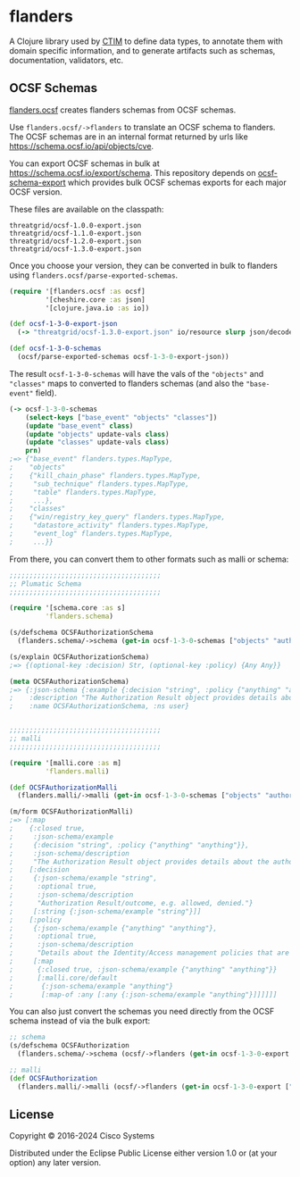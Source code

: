 # flanders

A Clojure library used by [CTIM](https://github.com/threatgrid/ctim/)
to define data types, to annotate them with domain specific
information, and to generate artifacts such as schemas, documentation,
validators, etc.

## OCSF Schemas

[flanders.ocsf](src/flanders/ocsf.cljc) creates flanders schemas from OCSF schemas.

Use `flanders.ocsf/->flanders` to translate an OCSF schema to flanders. The OCSF schemas
are in an internal format returned by urls like https://schema.ocsf.io/api/objects/cve.

You can export OCSF schemas in bulk at https://schema.ocsf.io/export/schema.
This repository depends on [ocsf-schema-export](https://github.com/frenchy64/ocsf-schema-export)
which provides bulk OCSF schemas exports for each major OCSF version.

These files are available on the classpath:

```
threatgrid/ocsf-1.0.0-export.json
threatgrid/ocsf-1.1.0-export.json
threatgrid/ocsf-1.2.0-export.json
threatgrid/ocsf-1.3.0-export.json
```

Once you choose your version, they can be converted in bulk to flanders using `flanders.ocsf/parse-exported-schemas`.

```clojure
(require '[flanders.ocsf :as ocsf]
         '[cheshire.core :as json]
         '[clojure.java.io :as io])

(def ocsf-1-3-0-export-json
  (-> "threatgrid/ocsf-1.3.0-export.json" io/resource slurp json/decode))

(def ocsf-1-3-0-schemas
  (ocsf/parse-exported-schemas ocsf-1-3-0-export-json))
```

The result `ocsf-1-3-0-schemas` will have the vals of the `"objects"` and `"classes"` maps to converted to flanders schemas
(and also the `"base-event"` field).

```clojure
(-> ocsf-1-3-0-schemas
    (select-keys ["base_event" "objects" "classes"])
    (update "base_event" class)
    (update "objects" update-vals class)
    (update "classes" update-vals class)
    prn)
;=> {"base_event" flanders.types.MapType,
;    "objects"
;    {"kill_chain_phase" flanders.types.MapType,
;     "sub_technique" flanders.types.MapType,
;     "table" flanders.types.MapType,
;     ...},
;    "classes"
;    {"win/registry_key_query" flanders.types.MapType,
;     "datastore_activity" flanders.types.MapType,
;     "event_log" flanders.types.MapType,
;     ...}}
```

From there, you can convert them to other formats such as malli or schema:

```clojure
;;;;;;;;;;;;;;;;;;;;;;;;;;;;;;;;;;;;;;
;; Plumatic Schema
;;;;;;;;;;;;;;;;;;;;;;;;;;;;;;;;;;;;;;

(require '[schema.core :as s]
         'flanders.schema)

(s/defschema OCSFAuthorizationSchema
  (flanders.schema/->schema (get-in ocsf-1-3-0-schemas ["objects" "authorization"])))

(s/explain OCSFAuthorizationSchema)
;=> {(optional-key :decision) Str, (optional-key :policy) {Any Any}}

(meta OCSFAuthorizationSchema)
;=> {:json-schema {:example {:decision "string", :policy {"anything" "anything"}},
;    :description "The Authorization Result object provides details about the authorization outcome and associated policies related to activity."},
;    :name OCSFAuthorizationSchema, :ns user}


;;;;;;;;;;;;;;;;;;;;;;;;;;;;;;;;;;;;;;
;; malli
;;;;;;;;;;;;;;;;;;;;;;;;;;;;;;;;;;;;;;

(require '[malli.core :as m]
         'flanders.malli)

(def OCSFAuthorizationMalli
  (flanders.malli/->malli (get-in ocsf-1-3-0-schemas ["objects" "authorization"])))

(m/form OCSFAuthorizationMalli)
;=> [:map
;    {:closed true,
;     :json-schema/example
;     {:decision "string", :policy {"anything" "anything"}},
;     :json-schema/description
;     "The Authorization Result object provides details about the authorization outcome and associated policies related to activity."}
;    [:decision
;     {:json-schema/example "string",
;      :optional true,
;      :json-schema/description
;      "Authorization Result/outcome, e.g. allowed, denied."}
;     [:string {:json-schema/example "string"}]]
;    [:policy
;     {:json-schema/example {"anything" "anything"},
;      :optional true,
;      :json-schema/description
;      "Details about the Identity/Access management policies that are applicable."}
;     [:map
;      {:closed true, :json-schema/example {"anything" "anything"}}
;      [:malli.core/default
;       {:json-schema/example "anything"}
;       [:map-of :any [:any {:json-schema/example "anything"}]]]]]]
```


You can also just convert the schemas you need directly from the OCSF schema instead
of via the bulk export:

```clojure
;; schema
(s/defschema OCSFAuthorization
  (flanders.schema/->schema (ocsf/->flanders (get-in ocsf-1-3-0-export ["objects" "authorization"]))))

;; malli
(def OCSFAuthorization
  (flanders.malli/->malli (ocsf/->flanders (get-in ocsf-1-3-0-export ["objects" "authorization"]))))
```

## License

Copyright © 2016-2024 Cisco Systems

Distributed under the Eclipse Public License either version 1.0 or (at
your option) any later version.
